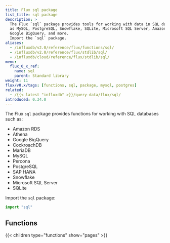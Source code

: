 ```yaml
---
title: Flux sql package
list_title: sql package
description: >
  The Flux `sql` package provides tools for working with data in SQL databases such
  as MySQL, PostgreSQL, Snowflake, SQLite, Microsoft SQL Server, Amazon Athena,
  Google BigQuery, and more.
  Import the `sql` package.
aliases:
  - /influxdb/v2.0/reference/flux/functions/sql/
  - /influxdb/v2.0/reference/flux/stdlib/sql/
  - /influxdb/cloud/reference/flux/stdlib/sql/
menu:
  flux_0_x_ref:
    name: sql
    parent: Standard library
weight: 11
flux/v0.x/tags: [functions, sql, package, mysql, postgres]
related:
  - /{{< latest "influxdb" >}}/query-data/flux/sql/
introduced: 0.34.0
---
```


The Flux `sql` package provides functions for working with SQL databases such as:

- Amazon RDS
- Athena
- Google BigQuery
- CockroachDB
- MariaDB
- MySQL
- Percona
- PostgreSQL
- SAP HANA
- Snowflake
- Microsoft SQL Server
- SQLite

Import the `sql` package:

```js
import "sql"
```

## Functions
{{< children type="functions" show="pages" >}}
